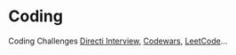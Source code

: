 # Coding

Coding Challenges [Directi Interview](https://www.geeksforgeeks.org/directi-programming-questions/), [Codewars](www.codewars.com), [LeetCode](www.leetcode.com)...
